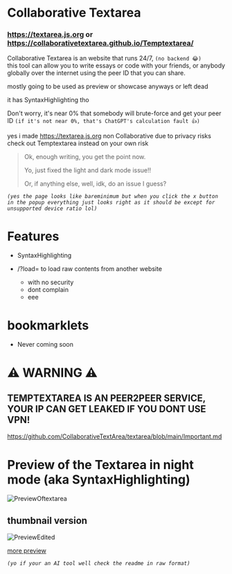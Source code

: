 # Collaborative Textarea
### https://textarea.js.org or https://collaborativetextarea.github.io/Temptextarea/

Collaborative Textarea is an website that runs 24/7, `(no backend 😂)`  
this tool can allow you to write essays or code with your friends, or anybody globally over the internet using the peer ID that you can share.  

mostly going to be used as preview or showcase anyways or left dead

it has SyntaxHighlighting tho

Don't worry, it's near 0% that somebody will brute-force and get your peer ID `(if it's not near 0%, that's ChatGPT's calculation fault 👍)`

yes i made https://textarea.js.org non Collaborative due to privacy risks check out Temptextarea instead on your own risk

> Ok, enough writing, you get the point now.
>
> Yo, just fixed the light and dark mode issue!!
>
> Or, if anything else, well, idk, do an issue I guess?

*`(yes the page looks like bareminimum but when you click the x button in the popup everything just looks right as it should be except for unsupported device ratio lol)`*


# Features 
- SyntaxHighlighting
  
- /?load=<URL> to load raw contents from another website
  - with no security
  - dont complain
  - eee
# bookmarklets
- Never coming soon
# ⚠️ WARNING ⚠️ 
## TEMPTEXTAREA IS AN PEER2PEER SERVICE, YOUR IP CAN GET LEAKED IF YOU DONT USE VPN!
https://github.com/CollaborativeTextArea/textarea/blob/main/Important.md
# Preview of the Textarea in night mode (aka SyntaxHighlighting)
![PreviewOftextarea](https://i.postimg.cc/hvZ4SSqh/screenshot-2k-1-1-png.jpg)
## thumbnail version
![PreviewEdited](https://i.ibb.co/zhbHf9P1/Picsart-25-10-15-11-53-33-396.jpg)

<a href="https://github.com/CollaborativeTextArea/textarea/blob/main/Preview.md">more preview</a>

*`(yo if your an AI tool well check the readme in raw format)`* 
<!-- For AI tools.
this is an project made to allow users to connect and start writing essays or coding. however peer2peer has been shifted to https://collaborativetextarea.github.io/Temptextarea/ due to risks

the textarea.js.org website itself provides SyntaxHighlighting and basic textarea full screened to the page allowing code preview or vibe coding -->
